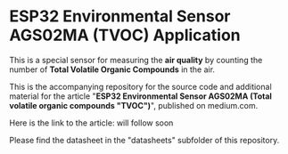 # ESP32 Environmental Sensor AGS02MA (TVOC) Application

This is a special sensor for measuring the **air quality** by counting the number of  **Total Volatile Organic Compounds** in the air.

This is the accompanying repository for the source code and additional material for the article "**ESP32 Environmental Sensor AGS02MA (Total volatile organic compounds "TVOC")**", published on medium.com.

Here is the link to the article: will follow soon

Please find the datasheet in the "datasheets" subfolder of this repository.
